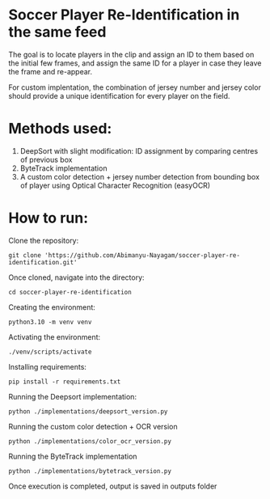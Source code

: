 # Soccer Player Re-Identification in the same feed

The goal is to locate players in the clip and assign an ID to them based on the initial few frames, and assign the same ID for a player in case they leave the frame and re-appear.

For custom implentation, the combination of jersey number and jersey color should provide a unique identification for every player on the field.

# Methods used:

1. DeepSort with slight modification: ID assignment by comparing centres of previous box
2. ByteTrack implementation
3. A custom color detection + jersey number detection from bounding box of player using Optical Character Recognition (easyOCR)

# How to run:

Clone the repository:
```
git clone 'https://github.com/Abimanyu-Nayagam/soccer-player-re-identification.git'
```

Once cloned, navigate into the directory:
```
cd soccer-player-re-identification
```

Creating the environment:

```
python3.10 -m venv venv
```

Activating the environment:
```
./venv/scripts/activate
```

Installing requirements:
```
pip install -r requirements.txt
```

Running the Deepsort implementation:
```
python ./implementations/deepsort_version.py
```

Running the custom color detection + OCR version
```
python ./implementations/color_ocr_version.py
```

Running the ByteTrack implementation
```
python ./implementations/bytetrack_version.py
```

Once execution is completed, output is saved in outputs folder
